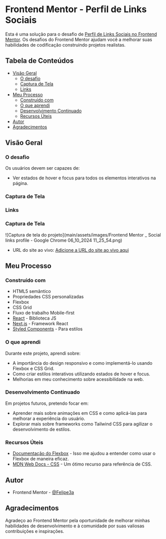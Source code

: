 # Frontend Mentor - Perfil de Links Sociais

Esta é uma solução para o desafio de [Perfil de Links Sociais no Frontend Mentor](https://www.frontendmentor.io/challenges/social-links-profile-UG32l9m6dQ). Os desafios do Frontend Mentor ajudam você a melhorar suas habilidades de codificação construindo projetos realistas.

## Tabela de Conteúdos

- [Visão Geral](#visão-geral)
  - [O desafio](#o-desafio)
  - [Captura de Tela](#captura-de-tela)
  - [Links](#links)
- [Meu Processo](#meu-processo)
  - [Construído com](#construído-com)
  - [O que aprendi](#o-que-aprendi)
  - [Desenvolvimento Continuado](#desenvolvimento-continuado)
  - [Recursos Úteis](#recursos-úteis)
- [Autor](#autor)
- [Agradecimentos](#agradecimentos)

## Visão Geral

### O desafio

Os usuários devem ser capazes de:

- Ver estados de hover e focus para todos os elementos interativos na página.

### Captura de Tela



### Links

### Captura de Tela

![Captura de tela do projeto](main/assets/images/Frontend Mentor _ Social links profile - Google Chrome 06_10_2024 11_25_54.png)

- URL do site ao vivo: [Adicione a URL do site ao vivo aqui](https://seu-site-ao-vivo.com)

## Meu Processo

### Construído com

- HTML5 semântico
- Propriedades CSS personalizadas
- Flexbox
- CSS Grid
- Fluxo de trabalho Mobile-first
- [React](https://reactjs.org/) - Biblioteca JS
- [Next.js](https://nextjs.org/) - Framework React
- [Styled Components](https://styled-components.com/) - Para estilos

### O que aprendi

Durante este projeto, aprendi sobre:

- A importância do design responsivo e como implementá-lo usando Flexbox e CSS Grid.
- Como criar estilos interativos utilizando estados de hover e focus.
- Melhorias em meu conhecimento sobre acessibilidade na web.

### Desenvolvimento Continuado

Em projetos futuros, pretendo focar em:

- Aprender mais sobre animações em CSS e como aplicá-las para melhorar a experiência do usuário.
- Explorar mais sobre frameworks como Tailwind CSS para agilizar o desenvolvimento de estilos.

### Recursos Úteis

- [Documentação do Flexbox](https://css-tricks.com/snippets/css/a-guide-to-flexbox/) - Isso me ajudou a entender como usar o Flexbox de maneira eficaz.
- [MDN Web Docs - CSS](https://developer.mozilla.org/pt-BR/docs/Web/CSS) - Um ótimo recurso para referência de CSS.

## Autor


- Frontend Mentor - [@Felipe3a](https://www.frontendmentor.io/profile/Felipe3a)


## Agradecimentos

Agradeço ao Frontend Mentor pela oportunidade de melhorar minhas habilidades de desenvolvimento e à comunidade por suas valiosas contribuições e inspirações.

